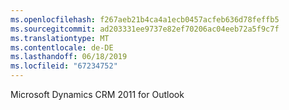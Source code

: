 ```yaml
---
ms.openlocfilehash: f267aeb21b4ca4a1ecb0457acfeb636d78feffb5
ms.sourcegitcommit: ad203331ee9737e82ef70206ac04eeb72a5f9c7f
ms.translationtype: MT
ms.contentlocale: de-DE
ms.lasthandoff: 06/18/2019
ms.locfileid: "67234752"
---
```

Microsoft Dynamics CRM 2011 for Outlook
